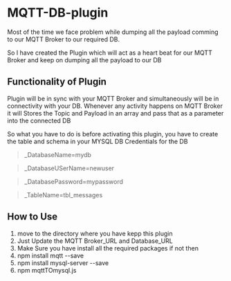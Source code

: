 # MQTT-DB-plugin
Most of the time we face problem while dumping all the payload comming to our MQTT Broker to our required DB.

So I have created the Plugin which will act as a heart beat for our MQTT Broker and keep on dumping all the payload to our DB

## Functionality of Plugin

Plugin will be in sync with your MQTT Broker and simultaneously will be in connectivity with your DB.
Whenever any activity happens on MQTT Broker it will Stores the Topic and Payload in an array and pass that as a parameter into the connected DB

So what you have to do is before activating this plugin, you have to create the table and schema in your MYSQL DB
Credentials for the DB
> _DatabaseName=mydb

> _DatabaseUSerName=newuser

> _DatabasePassword=mypassword

> _TableName=tbl_messages

## How to Use

1. move to the directory where you have kepp this plugin
2. Just Update the MQTT Broker_URL and Database_URL
3. Make Sure you have install all the required packages if not then 
4. npm install mqtt --save
5. npm install mysql-server --save
6. npm mqttTOmysql.js
